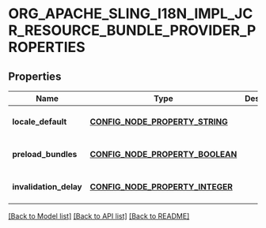 # ORG_APACHE_SLING_I18N_IMPL_JCR_RESOURCE_BUNDLE_PROVIDER_PROPERTIES

## Properties
Name | Type | Description | Notes
------------ | ------------- | ------------- | -------------
**locale_default** | [**CONFIG_NODE_PROPERTY_STRING**](configNodePropertyString.md) |  | [optional] [default to null]
**preload_bundles** | [**CONFIG_NODE_PROPERTY_BOOLEAN**](configNodePropertyBoolean.md) |  | [optional] [default to null]
**invalidation_delay** | [**CONFIG_NODE_PROPERTY_INTEGER**](configNodePropertyInteger.md) |  | [optional] [default to null]

[[Back to Model list]](../README.md#documentation-for-models) [[Back to API list]](../README.md#documentation-for-api-endpoints) [[Back to README]](../README.md)


